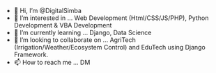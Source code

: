 - 👋 Hi, I’m @DigitalSimba
- 👀 I’m interested in ... Web Development (Html/CSS/JS/PHP), Python Development & VBA Development
- 🌱 I’m currently learning ... Django, Data Science
- 💞️ I’m looking to collaborate on ... AgriTech (Irrigation/Weather/Ecosystem Control) and EduTech using Django Framework.
- 📫 How to reach me ... DM

<!---
DigitalSimba/DigitalSimba is a ✨ special ✨ repository because its `README.md` (this file) appears on your GitHub profile.
You can click the Preview link to take a look at your changes.
--->
